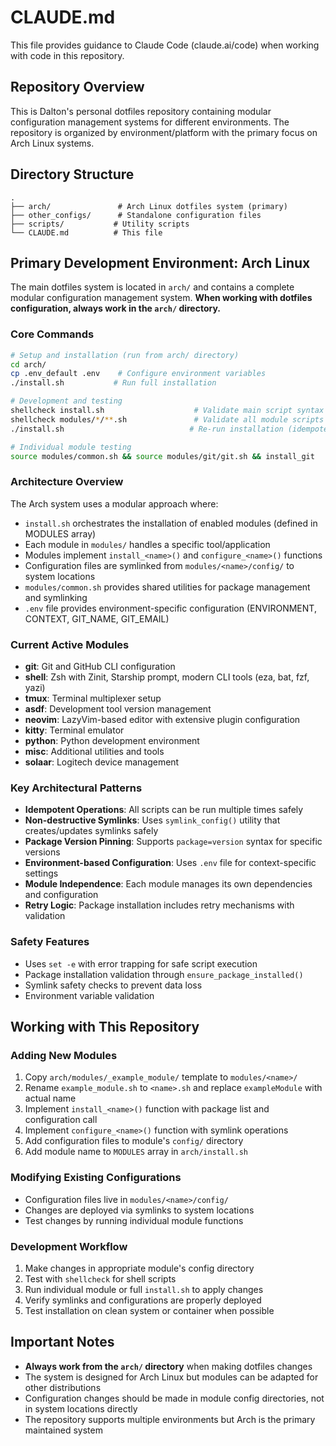 # CLAUDE.md

This file provides guidance to Claude Code (claude.ai/code) when working with code in this repository.

## Repository Overview

This is Dalton's personal dotfiles repository containing modular configuration management systems for different environments. The repository is organized by environment/platform with the primary focus on Arch Linux systems.

## Directory Structure

```
.
├── arch/               # Arch Linux dotfiles system (primary)
├── other_configs/      # Standalone configuration files
├── scripts/           # Utility scripts
└── CLAUDE.md          # This file
```

## Primary Development Environment: Arch Linux

The main dotfiles system is located in `arch/` and contains a complete modular configuration management system. **When working with dotfiles configuration, always work in the `arch/` directory.**

### Core Commands

```bash
# Setup and installation (run from arch/ directory)
cd arch/
cp .env_default .env    # Configure environment variables
./install.sh           # Run full installation

# Development and testing
shellcheck install.sh                    # Validate main script syntax
shellcheck modules/*/**.sh               # Validate all module scripts
./install.sh                            # Re-run installation (idempotent)

# Individual module testing
source modules/common.sh && source modules/git/git.sh && install_git
```

### Architecture Overview

The Arch system uses a modular approach where:
- `install.sh` orchestrates the installation of enabled modules (defined in MODULES array)
- Each module in `modules/` handles a specific tool/application
- Modules implement `install_<name>()` and `configure_<name>()` functions
- Configuration files are symlinked from `modules/<name>/config/` to system locations
- `modules/common.sh` provides shared utilities for package management and symlinking
- `.env` file provides environment-specific configuration (ENVIRONMENT, CONTEXT, GIT_NAME, GIT_EMAIL)

### Current Active Modules

- **git**: Git and GitHub CLI configuration
- **shell**: Zsh with Zinit, Starship prompt, modern CLI tools (eza, bat, fzf, yazi)
- **tmux**: Terminal multiplexer setup
- **asdf**: Development tool version management
- **neovim**: LazyVim-based editor with extensive plugin configuration
- **kitty**: Terminal emulator
- **python**: Python development environment
- **misc**: Additional utilities and tools
- **solaar**: Logitech device management

### Key Architectural Patterns

- **Idempotent Operations**: All scripts can be run multiple times safely
- **Non-destructive Symlinks**: Uses `symlink_config()` utility that creates/updates symlinks safely
- **Package Version Pinning**: Supports `package=version` syntax for specific versions
- **Environment-based Configuration**: Uses `.env` file for context-specific settings
- **Module Independence**: Each module manages its own dependencies and configuration
- **Retry Logic**: Package installation includes retry mechanisms with validation

### Safety Features

- Uses `set -e` with error trapping for safe script execution
- Package installation validation through `ensure_package_installed()`
- Symlink safety checks to prevent data loss
- Environment variable validation

## Working with This Repository

### Adding New Modules
1. Copy `arch/modules/_example_module/` template to `modules/<name>/`
2. Rename `example_module.sh` to `<name>.sh` and replace `exampleModule` with actual name
3. Implement `install_<name>()` function with package list and configuration call
4. Implement `configure_<name>()` function with symlink operations
5. Add configuration files to module's `config/` directory
6. Add module name to `MODULES` array in `arch/install.sh`

### Modifying Existing Configurations
- Configuration files live in `modules/<name>/config/`
- Changes are deployed via symlinks to system locations
- Test changes by running individual module functions

### Development Workflow
1. Make changes in appropriate module's config directory
2. Test with `shellcheck` for shell scripts
3. Run individual module or full `install.sh` to apply changes
4. Verify symlinks and configurations are properly deployed
5. Test installation on clean system or container when possible

## Important Notes

- **Always work from the `arch/` directory** when making dotfiles changes
- The system is designed for Arch Linux but modules can be adapted for other distributions
- Configuration changes should be made in module config directories, not in system locations directly
- The repository supports multiple environments but Arch is the primary maintained system